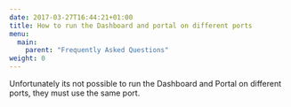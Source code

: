 ```yaml
---
date: 2017-03-27T16:44:21+01:00
title: How to run the Dashboard and portal on different ports
menu:
  main:
    parent: "Frequently Asked Questions"
weight: 0 
---
```


Unfortunately its not possible to run the Dashboard and Portal on different ports, they must use the same port.

